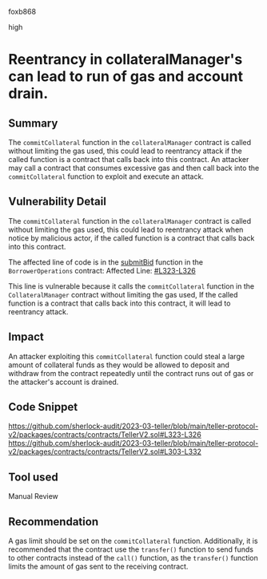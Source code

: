 foxb868

high

# Reentrancy in collateralManager's can lead to run of gas and account drain.

## Summary
The `commitCollateral` function in the `collateralManager` contract is called without limiting the gas used, this could lead to reentrancy attack if the called function is a contract that calls back into this contract.
An attacker may call a contract that consumes excessive gas and then call back into the `commitCollateral` function to exploit and execute an attack.

## Vulnerability Detail
The `commitCollateral` function in the `collateralManager` contract is called without limiting the gas used, this could lead to reentrancy attack when notice by malicious actor, if the called function is a contract that calls back into this contract.

The affected line of code is in the [submitBid](https://github.com/sherlock-audit/2023-03-teller/blob/main/teller-protocol-v2/packages/contracts/contracts/TellerV2.sol#L303-L332) function in the `BorrowerOperations` contract:
Affected Line: [#L323-L326](https://github.com/sherlock-audit/2023-03-teller/blob/main/teller-protocol-v2/packages/contracts/contracts/TellerV2.sol#L323-L326)

This line is vulnerable because it calls the `commitCollateral` function in the `CollateralManager` contract without limiting the gas used, If the called function is a contract that calls back into this contract, it will lead to reentrancy attack.

## Impact
An attacker exploiting this `commitCollateral` function could steal a large amount of collateral funds as they would be allowed to deposit and withdraw from the contract repeatedly until the contract runs out of gas or the attacker's account is drained.

## Code Snippet
https://github.com/sherlock-audit/2023-03-teller/blob/main/teller-protocol-v2/packages/contracts/contracts/TellerV2.sol#L323-L326
https://github.com/sherlock-audit/2023-03-teller/blob/main/teller-protocol-v2/packages/contracts/contracts/TellerV2.sol#L303-L332

## Tool used

Manual Review

## Recommendation
A gas limit should be set on the `commitCollateral` function. Additionally, it is recommended that the contract use the `transfer()` function to send funds to other contracts instead of the `call()` function, as the `transfer()` function limits the amount of gas sent to the receiving contract.
